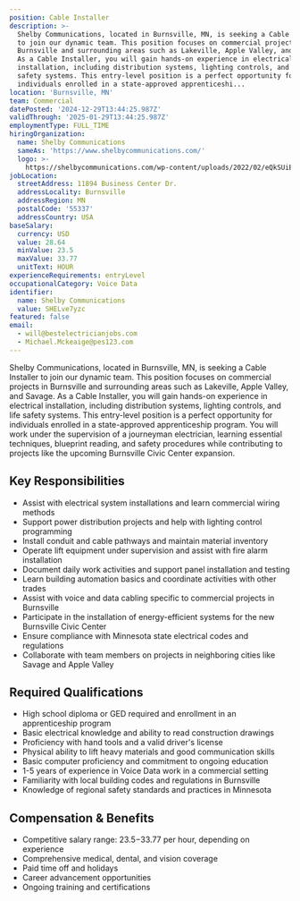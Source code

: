 ```yaml
---
position: Cable Installer
description: >-
  Shelby Communications, located in Burnsville, MN, is seeking a Cable Installer
  to join our dynamic team. This position focuses on commercial projects in
  Burnsville and surrounding areas such as Lakeville, Apple Valley, and Savage.
  As a Cable Installer, you will gain hands-on experience in electrical
  installation, including distribution systems, lighting controls, and life
  safety systems. This entry-level position is a perfect opportunity for
  individuals enrolled in a state-approved apprenticeshi...
location: 'Burnsville, MN'
team: Commercial
datePosted: '2024-12-29T13:44:25.987Z'
validThrough: '2025-01-29T13:44:25.987Z'
employmentType: FULL_TIME
hiringOrganization:
  name: Shelby Communications
  sameAs: 'https://www.shelbycommunications.com/'
  logo: >-
    https://shelbycommunications.com/wp-content/uploads/2022/02/eQkSUiEUF9h03zP_TRYxMq9BEwyVxvd6tiQOkA.png
jobLocation:
  streetAddress: 11894 Business Center Dr.
  addressLocality: Burnsville
  addressRegion: MN
  postalCode: '55337'
  addressCountry: USA
baseSalary:
  currency: USD
  value: 28.64
  minValue: 23.5
  maxValue: 33.77
  unitText: HOUR
experienceRequirements: entryLevel
occupationalCategory: Voice Data
identifier:
  name: Shelby Communications
  value: SHELve7yzc
featured: false
email:
  - will@bestelectricianjobs.com
  - Michael.Mckeaige@pes123.com
---
```




Shelby Communications, located in Burnsville, MN, is seeking a Cable Installer to join our dynamic team. This position focuses on commercial projects in Burnsville and surrounding areas such as Lakeville, Apple Valley, and Savage. As a Cable Installer, you will gain hands-on experience in electrical installation, including distribution systems, lighting controls, and life safety systems. This entry-level position is a perfect opportunity for individuals enrolled in a state-approved apprenticeship program. You will work under the supervision of a journeyman electrician, learning essential techniques, blueprint reading, and safety procedures while contributing to projects like the upcoming Burnsville Civic Center expansion.

## Key Responsibilities
- Assist with electrical system installations and learn commercial wiring methods
- Support power distribution projects and help with lighting control programming
- Install conduit and cable pathways and maintain material inventory
- Operate lift equipment under supervision and assist with fire alarm installation
- Document daily work activities and support panel installation and testing
- Learn building automation basics and coordinate activities with other trades
- Assist with voice and data cabling specific to commercial projects in Burnsville
- Participate in the installation of energy-efficient systems for the new Burnsville Civic Center
- Ensure compliance with Minnesota state electrical codes and regulations
- Collaborate with team members on projects in neighboring cities like Savage and Apple Valley

## Required Qualifications
- High school diploma or GED required and enrollment in an apprenticeship program
- Basic electrical knowledge and ability to read construction drawings
- Proficiency with hand tools and a valid driver's license
- Physical ability to lift heavy materials and good communication skills
- Basic computer proficiency and commitment to ongoing education
- 1-5 years of experience in Voice Data work in a commercial setting
- Familiarity with local building codes and regulations in Burnsville
- Knowledge of regional safety standards and practices in Minnesota

## Compensation & Benefits
- Competitive salary range: $23.5-$33.77 per hour, depending on experience
- Comprehensive medical, dental, and vision coverage
- Paid time off and holidays
- Career advancement opportunities
- Ongoing training and certifications